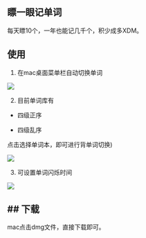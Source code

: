 ## 瞟一眼记单词

每天瞟10个，一年也能记几千个，积少成多XDM。

## 使用

1. 在mac桌面菜单栏自动切换单词
  

![](https://sls-cloudfunction-ap-guangzhou-code-1259015008.cos.ap-guangzhou.myqcloud.com/images/202310041705905.png)

2. 目前单词库有
  
  - 四级正序
    
  - 四级乱序
    
  
  点击选择单词本，即可进行背单词切换)
  
  ![](https://sls-cloudfunction-ap-guangzhou-code-1259015008.cos.ap-guangzhou.myqcloud.com/images/202310041708299.png)
  
3. 可设置单词闪烁时间
  
  ![](https://sls-cloudfunction-ap-guangzhou-code-1259015008.cos.ap-guangzhou.myqcloud.com/images/202310041709995.png)
  

## ## 下载

mac点击dmg文件，直接下载即可。

